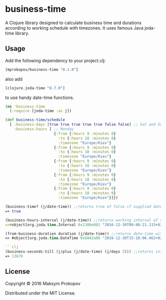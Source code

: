 # business-time

A Clojure library designed to calculate business time and durations according to working schedule with timezones.
It uses famous Java joda-time library.

## Usage

Add the following dependency to your project.clj:

```clj
[mprokopov/business-time "0.1.0"]
```

also add
```clj
[clojure.joda-time "0.7.0"]
```
to use handy date-time functions.

```clj
(ns 'business-time
  (:require [joda-time :as j])

(def business-time/schedule
  { :business-days [true true true true true false false] ;; Sat and Sun are days off
    :business-hours [ ;; Monday
                      {:from {:hours 9 :minutes 0}
                        :to {:hours 18 :minutes 0}
                        :timezone "Europe/Kiev"}
                      {:from {:hours 9 :minutes 0}
                        :to {:hours 18 :minutes 0}
                        :timezone "Europe/Kiev"}
                      {:from {:hours 9 :minutes 0}
                        :to {:hours 18 :minutes 0}
                        :timezone "Europe/Kiev"}
                      {:from {:hours 9 :minutes 0}
                        :to {:hours 18 :minutes 0}
                        :timezone "Europe/Kiev"}
                      {:from {:hours 9 :minutes 0}
                        :to {:hours 18 :minutes 0}
                        :timezone "Europe/Kiev"}]})
```

```clj
(business-time? (j/date-time)) ;;returns true of false if supplied date is working day
=> true
```
```clj
(business-hours-interval (j/date-time)) ;;returns working interval of supplied date, i.e. usually 9:00 - 18:00
=>#object[org.joda.time.Interval 0x1300e802 "2016-12-30T09:00:21.133+02:00/2016-12-30T18:00:21.133+02:00"]
```

```clj
(from-business-duration duration (j/date-time)) ;;returns date-time with respect to working schedule, duration specified as integer in seconds from date specified by second argument.
=> #object[org.joda.time.DateTime 0xb842a0b "2016-12-30T15:10:06.462+02:00"]

```clj
(business-seconds-till (j/plus (j/date-time) (j/days 2))) ;;returns integer duration in seconds between two dates according to working schedule. If second parameter ommited, current date-time is used.
=> 13679
```

## License

Copyright © 2016 Maksym Prokopov

Distributed under the MIT License.
